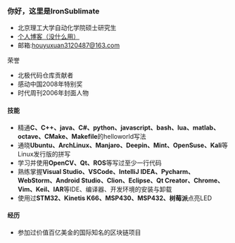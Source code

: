 ### 你好，这里是IronSublimate
- 北京理工大学自动化学院硕士研究生
- [个人博客（没什么用）](https://ironsublimate.github.io/)
- 邮箱:houyuxuan3120487@163.com

荣誉
- 北极代码仓库贡献者
- 感动中国2008年特别奖
- 时代周刊2006年封面人物

#### 技能
- 精通**C、C++、java、C#、python、javascript、bash、lua、matlab、octave、CMake、Makefile**的helloworld写法
- 通晓**Ubuntu、ArchLinux、Manjaro、Deepin、Mint、OpenSuse、Kali**等Linux发行版的拼写
- 学习并使用**OpenCV、Qt、ROS**等写过至少一行代码
- 熟练掌握**Visual Studio、VSCode、IntelliJ IDEA、Pycharm、WebStorm、Android Studio、Clion、Eclipse、Qt Creator、Chrome、Vim、Keil、IAR**等IDE、编译器、开发环境的安装与卸载
- 使用过**STM32、Kinetis K66、MSP430、MSP432、树莓派**点亮LED

#### 经历
- 参加过价值百亿美金的国际知名的区块链项目
